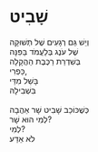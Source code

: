 # שָׁבִיט

וְיֵשׁ גַּם רְגָעִים שֶׁל תְּשׁוּקָה\
שֶׁל עֹנֶג בְּלַעֲמֹד בַּפִּנָּה\
בְּשִׁדְרַת רַכֶּבֶת הַהֲקָלָה\
כַּפְרִי,\
בָּשֵׁל מִדַּי\
בִּשְׁבִילָהּ\
\
כְּשֶׁכּוֹכַב שָׁבִיט שָׁר אַהֲבָה\
לְמִי הוּא שָׁר?\
לְמִי?\
לֹא אֵדַע
